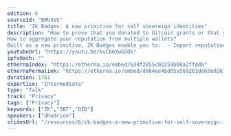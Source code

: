 ```yaml
---
edition: 6
sourceId: "BMU3GS"
title: "ZK Badges: A new primitive for self sovereign identities"
description: "How to prove that you donated to Gitcoin grants or that you voted for a specific DAO proposal without giving out your Ethereum address? 
How to aggregate your reputation from multiple wallets?
Built as a new primitive, ZK Badges enable you to:  - Import reputation from an account to another - Selectively reveal personal data - Aggregate your personal data from multiple accounts"
youtubeUrl: "https://youtu.be/6vCb6XwGSOk"
ipfsHash: ""
ethernaIndex: "https://etherna.io/embed/634f2855c02259b06a2ffdda"
ethernaPermalink: "https://etherna.io/embed/d864ee4bd05a569263de65b0267060010b71fe106bdc0a62a583babe7ce586b4"
duration: 1761
expertise: "Intermediate"
type: "Talk"
track: "Privacy"
tags: ["Privacy"]
keywords: ["ZK","SBT","DID"]
speakers: ["dhadrien"]
slidesUrl: "/resources/6/zk-badges-a-new-primitive-for-self-sovereign-identities.pdf"
---
```

